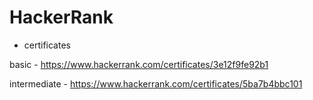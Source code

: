 # HackerRank

- certificates

basic - https://www.hackerrank.com/certificates/3e12f9fe92b1

intermediate - https://www.hackerrank.com/certificates/5ba7b4bbc101
